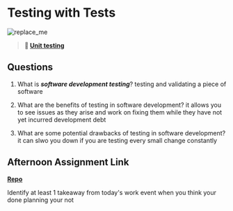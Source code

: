 # Testing with Tests

![replace_me](https://codeworks.blob.core.windows.net/public/assets/img/illustrations/placeholder.svg)

> **📖 [Unit testing](https://codeworksacademy.com/fs-student-guide/resources/wk8-9/03-Unit-Testing)**

## Questions

1. What is ***software development testing***?
testing and validating a piece of software

2. What are the benefits of testing in software development?
it allows you to see issues as they arise and work on fixing them while they have not yet incurred development debt 
3. What are some potential drawbacks of testing in software development?
it can slwo you down if you are testing every small change constantly
## Afternoon Assignment Link

**[Repo](https://github.com/zroes/grocery-run)**

Identify at least 1 takeaway from today's work
event when you think your done planning your not